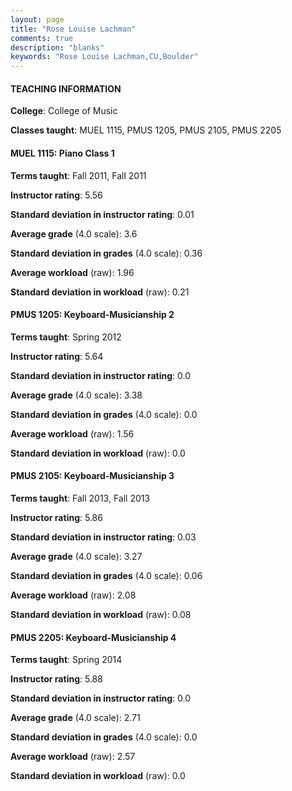 ```yaml
---
layout: page
title: "Rose Louise Lachman" 
comments: true
description: "blanks"
keywords: "Rose Louise Lachman,CU,Boulder"
---
```

<head>
<script src="https://ajax.googleapis.com/ajax/libs/jquery/2.1.3/jquery.min.js"></script>
<script src="https://dl.dropboxusercontent.com/s/pc42nxpaw1ea4o9/highcharts.js?dl=0"></script>
<!-- <script src="../assets/js/highcharts.js"></script> -->
<style type="text/css">@font-face {
	font-family: "Bebas Neue";
	src: url(https://www.filehosting.org/file/details/544349/BebasNeue Regular.otf) format("opentype");
	}
	h1.Bebas { 
		font-family: "Bebas Neue", Verdana, Tahoma;
	}
</style>
</head>
	   
#### TEACHING INFORMATION

**College**: College of Music

**Classes taught**: MUEL 1115, PMUS 1205, PMUS 2105, PMUS 2205

#### MUEL 1115: Piano Class 1

**Terms taught**: Fall 2011, Fall 2011

**Instructor rating**: 5.56

**Standard deviation in instructor rating**: 0.01

**Average grade** (4.0 scale): 3.6

**Standard deviation in grades** (4.0 scale): 0.36

**Average workload** (raw): 1.96

**Standard deviation in workload** (raw): 0.21

#### PMUS 1205: Keyboard-Musicianship 2

**Terms taught**: Spring 2012

**Instructor rating**: 5.64

**Standard deviation in instructor rating**: 0.0

**Average grade** (4.0 scale): 3.38

**Standard deviation in grades** (4.0 scale): 0.0

**Average workload** (raw): 1.56

**Standard deviation in workload** (raw): 0.0

#### PMUS 2105: Keyboard-Musicianship 3

**Terms taught**: Fall 2013, Fall 2013

**Instructor rating**: 5.86

**Standard deviation in instructor rating**: 0.03

**Average grade** (4.0 scale): 3.27

**Standard deviation in grades** (4.0 scale): 0.06

**Average workload** (raw): 2.08

**Standard deviation in workload** (raw): 0.08

#### PMUS 2205: Keyboard-Musicianship 4

**Terms taught**: Spring 2014

**Instructor rating**: 5.88

**Standard deviation in instructor rating**: 0.0

**Average grade** (4.0 scale): 2.71

**Standard deviation in grades** (4.0 scale): 0.0

**Average workload** (raw): 2.57

**Standard deviation in workload** (raw): 0.0

